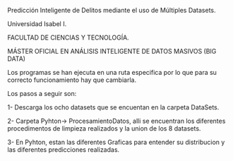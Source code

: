 Predicción Inteligente de Delitos mediante el uso de Múltiples Datasets.

Universidad Isabel I. 

FACULTAD DE CIENCIAS Y TECNOLOGÍA.

MÁSTER OFICIAL EN ANÁLISIS INTELIGENTE DE DATOS MASIVOS (BIG DATA)

Los programas se han ejecuta en una ruta especifica por lo que para su correcto funcionamiento hay que cambiarla.

Los pasos a seguir son:

1- Descarga los ocho datasets que se encuentan en la carpeta DataSets. 

2- Carpeta Pyhton-> ProcesamientoDatos, alli se encuentran los diferentes procedimentos de limpieza realizados y la union de los 8 datasets.

3- En Pyhton, estan las diferentes Graficas para entender su distribucion y las diferentes predicciones realizadas.

